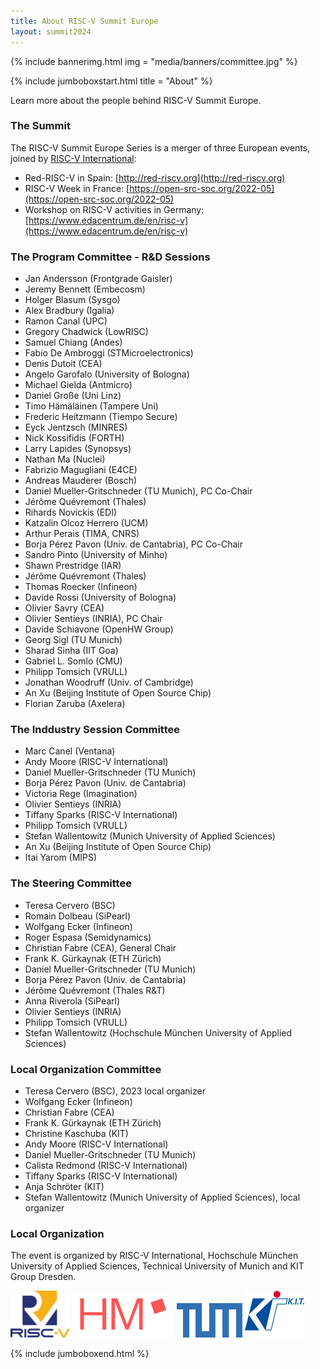 ```yaml
---
title: About RISC-V Summit Europe
layout: summit2024
---
```


{% include bannerimg.html 
    img = "media/banners/committee.jpg"
%}

{% include jumboboxstart.html 
    title = "About"
%}

Learn more about the people behind RISC-V Summit Europe.

### The Summit

The RISC-V Summit Europe Series is a merger of three European
events, joined by [RISC-V International](https://riscv.org):

- Red-RISC-V in Spain: [http://red-riscv.org](http://red-riscv.org)
- RISC-V Week in France: [https://open-src-soc.org/2022-05](https://open-src-soc.org/2022-05)
- Workshop on RISC-V activities in Germany: [https://www.edacentrum.de/en/risc-v](https://www.edacentrum.de/en/risc-v)

### The Program Committee - R&D Sessions

- Jan Andersson (Frontgrade Gaisler)
- Jeremy Bennett (Embecosm)
- Holger Blasum (Sysgo)
- Alex Bradbury (Igalia)
- Ramon Canal (UPC)
- Gregory Chadwick (LowRISC)
- Samuel Chiang (Andes)
- Fabio De Ambroggi (STMicroelectronics)
- Denis Dutoit (CEA)
- Angelo Garofalo (University of Bologna)
- Michael Gielda (Antmicro)
- Daniel Große (Uni Linz)
- Timo Hämäläinen  (Tampere Uni)
- Frederic Heitzmann (Tiempo Secure)
- Eyck Jentzsch (MINRES)
- Nick Kossifidis (FORTH)
- Larry Lapides (Synopsys)
- Nathan Ma (Nuclei)
- Fabrizio Magugliani (E4CE)
- Andreas Mauderer (Bosch)
- Daniel Mueller-Gritschneder (TU Munich), PC Co-Chair
- Jérôme Quévremont (Thales)
- Rihards Novickis (EDI)
- Katzalin Olcoz Herrero (UCM)
- Arthur Perais (TIMA, CNRS)
- Borja Pérez Pavon (Univ. de Cantabria), PC Co-Chair
- Sandro Pinto (University of Minho)
- Shawn Prestridge (IAR)
- Jérôme Quévremont (Thales)
- Thomas Roecker (Infineon)
- Davide Rossi (University of Bologna)
- Olivier Savry (CEA)
- Olivier Sentieys (INRIA), PC Chair
- Davide Schiavone (OpenHW Group)
- Georg Sigl (TU Munich)
- Sharad Sinha (IIT Goa)
- Gabriel L. Somlo (CMU)
- Philipp Tomsich (VRULL)
- Jonathan Woodruff (Univ. of Cambridge)
- An Xu (Beijing Institute of Open Source Chip)
- Florian Zaruba (Axelera)

### The Inddustry Session Committee

- Marc Canel (Ventana)
- Andy Moore (RISC-V International)</li>
- Daniel Mueller-Gritschneder (TU Munich)
- Borja Pérez Pavon (Univ. de Cantabria)
- Victoria Rege (Imagination)
- Olivier Sentieys (INRIA)
- Tiffany Sparks (RISC-V International)
- Philipp Tomsich (VRULL)
- Stefan Wallentowitz (Munich University of Applied Sciences)
- An Xu (Beijing Institute of Open Source Chip)
- Itai Yarom (MIPS)

### The Steering Committee

- Teresa Cervero (BSC)
- Romain Dolbeau (SiPearl)
- Wolfgang Ecker (Infineon)
- Roger Espasa (Semidynamics)
- Christian Fabre (CEA), General Chair
- Frank K. Gürkaynak (ETH Zürich)
- Daniel Mueller-Gritschneder (TU Munich)
- Borja Pérez Pavon (Univ. de Cantabria)
- Jérôme Quévremont (Thales R&T)
- Anna Riverola (SiPearl)
- Olivier Sentieys (INRIA)
- Philipp Tomsich (VRULL)
- Stefan Wallentowitz (Hochschule München University of Applied Sciences)

### Local Organization Committee

- Teresa Cervero (BSC), 2023 local organizer
- Wolfgang Ecker (Infineon)
- Christian Fabre (CEA)
- Frank K. Gürkaynak (ETH Zürich)
- Christine Kaschuba (KIT)
- Andy Moore (RISC-V International)
- Daniel Mueller-Gritschneder (TU Munich)
- Calista Redmond (RISC-V International)
- Tiffany Sparks (RISC-V International)
- Anja Schröter (KIT)
- Stefan Wallentowitz (Munich University of Applied Sciences), local organizer

### Local Organization

The event is organized by RISC-V International, Hochschule München University of
Applied Sciences, Technical University of Munich and KIT Group Dresden.

<div class="d-flex justify-content-center align-items-center">
    <img src="media/logos/RISC-V-logo-square.svg" height="75" class="me-5"/>
    <img src="media/logos/HM.svg" height="75" class="mx-3"/>
    <img src="media/logos/TUM.svg" height="55" class="mx-3"/>
    <img src="media/logos/Kit-Group-logo.svg" height="75" class="ms-5"/>
</div>

{% include jumboboxend.html %}
